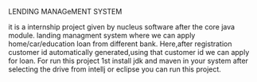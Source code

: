 LENDING MANAGeMENT SYSTEM


it is a internship project given by nucleus software after the core java module.
landing managment system where we can apply home/car/education loan from different bank.
Here,after registration customer id automatically generated,using that customer id we can apply for loan. 
For run this project 1st install jdk and maven in your system after selecting the drive from intellj or eclipse you can run this project.









 
